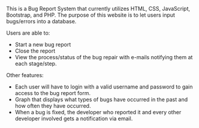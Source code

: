This is a Bug Report System that currently utilizes HTML, CSS, JavaScript, Bootstrap, and PHP. The purpose of this website is to let users input bugs/errors into a database. 

Users are able to:
- Start a new bug report
- Close the report 
- View the process/status of the bug repair with e-mails notifying them at each stage/step.

Other features:
- Each user will have to login with a valid username and password to gain access to the bug report form. 
- Graph that displays what types of bugs have occurred in the past and how often they have occurred. 
- When a bug is fixed, the developer who reported it and every other developer involved gets a notification via email.
